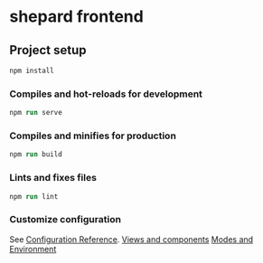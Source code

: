 # shepard frontend

## Project setup

```ps
npm install
```

### Compiles and hot-reloads for development

```ps
npm run serve
```

### Compiles and minifies for production

```ps
npm run build
```

### Lints and fixes files

```ps
npm run lint
```

### Customize configuration

See [Configuration Reference](https://cli.vuejs.org/config/).
[Views and components](https://stackoverflow.com/a/50866150)
[Modes and Environment](https://cli.vuejs.org/guide/mode-and-env.html)
